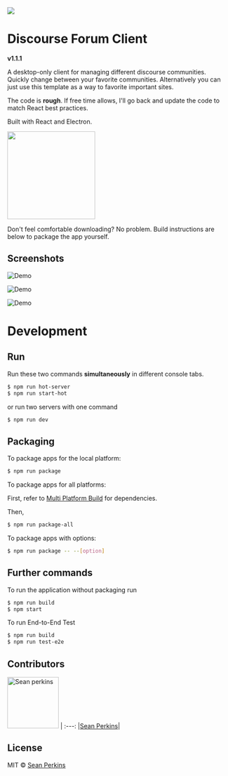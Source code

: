 <img src="https://upload.wikimedia.org/wikipedia/en/a/af/Discourse_logo.png" />

# Discourse Forum Client

**v1.1.1**

A desktop-only client for managing different discourse communities. Quickly change between your favorite communities. Alternatively you can just use this template as a way to favorite important sites.

The code is **rough**. If free time allows, I'll go back and update the code to match React best practices.

Built with React and Electron.

<a href="http://downloads.ngcademy.com/discourse-forum-client-1.1.1.zip">
    <img width="200px" src="https://user-images.githubusercontent.com/13732623/32207141-69d4b7ce-bdd0-11e7-96a1-584e0bd26751.png"></a>

Don't feel comfortable downloading? No problem. Build instructions are below to package the app yourself.

## Screenshots

![Demo](https://i.gyazo.com/c7962bdca831ad31eb3f1e473dd7b967.gif)

![Demo](https://i.gyazo.com/d46e138c41a553df28a50ad2d4850666.gif)

![Demo](https://i.gyazo.com/bfecd1c5c248b7b593d9525f8c4e7a0e.gif)

# Development

## Run

Run these two commands __simultaneously__ in different console tabs.

```bash
$ npm run hot-server
$ npm run start-hot
```

or run two servers with one command

```bash
$ npm run dev
```

## Packaging

To package apps for the local platform:

```bash
$ npm run package
```

To package apps for all platforms:

First, refer to [Multi Platform Build](https://github.com/electron-userland/electron-builder/wiki/Multi-Platform-Build) for dependencies.

Then,
```bash
$ npm run package-all
```

To package apps with options:

```bash
$ npm run package -- --[option]
```

## Further commands

To run the application without packaging run

```bash
$ npm run build
$ npm start
```

To run End-to-End Test

```bash
$ npm run build
$ npm run test-e2e
```

## Contributors

[<img alt="Sean perkins" src="https://avatars1.githubusercontent.com/u/13732623?v=3&s=117" width="117">](https://github.com/sean-perkins) |
:---:
|[Sean Perkins](https://github.com/sean-perkins)|


## License
MIT © [Sean Perkins](https://github.com/sean-perkins)
